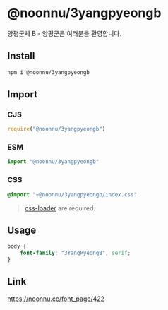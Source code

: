 # @noonnu/3yangpyeongb
양평군체 B - 양평군은 여러분을 환영합니다.

## Install
```sh
npm i @noonnu/3yangpyeongb
```
## Import
### CJS
```js
require("@noonnu/3yangpyeongb")
```
### ESM
```js
import "@noonnu/3yangpyeongb"
```
### CSS 
```css
@import "~@noonnu/3yangpyeongb/index.css"
```
> [css-loader](https://github.com/webpack-contrib/css-loader) are required.

## Usage
```css
body {
    font-family: "3YangPyeongB", serif;
}
```

## Link
https://noonnu.cc/font_page/422